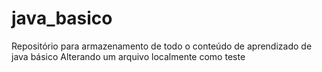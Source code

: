 # java_basico
Repositório para armazenamento de todo o conteúdo de aprendizado de java básico
Alterando um arquivo localmente como teste